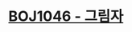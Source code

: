 # [BOJ1046 - 그림자](https://www.acmicpc.net/problem/1046)
<!--tags: geom, impl, line segment intersection check, sweeping-->
